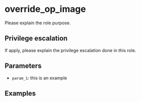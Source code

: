 # override_op_image
Please explain the role purpose.

## Privilege escalation
If apply, please explain the privilege escalation done in this role.

## Parameters
* `param_1`: this is an example

## Examples
